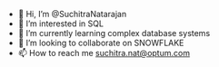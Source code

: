 - 👋 Hi, I’m @SuchitraNatarajan
- 👀 I’m interested in SQL
- 🌱 I’m currently learning complex database systems
- 💞️ I’m looking to collaborate on SNOWFLAKE
- 📫 How to reach me suchitra.nat@optum.com

<!---
SuchitraNatarajan/SuchitraNatarajan is a ✨ special ✨ repository because its `README.md` (this file) appears on your GitHub profile.
You can click the Preview link to take a look at your changes.
--->
